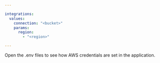 ```yaml
---

integrations:
  values:
    connection: "<bucket>"
    params:
      region:
        - "<region>"

---
```


Open the .env files to see how AWS credentials are set in the application.
